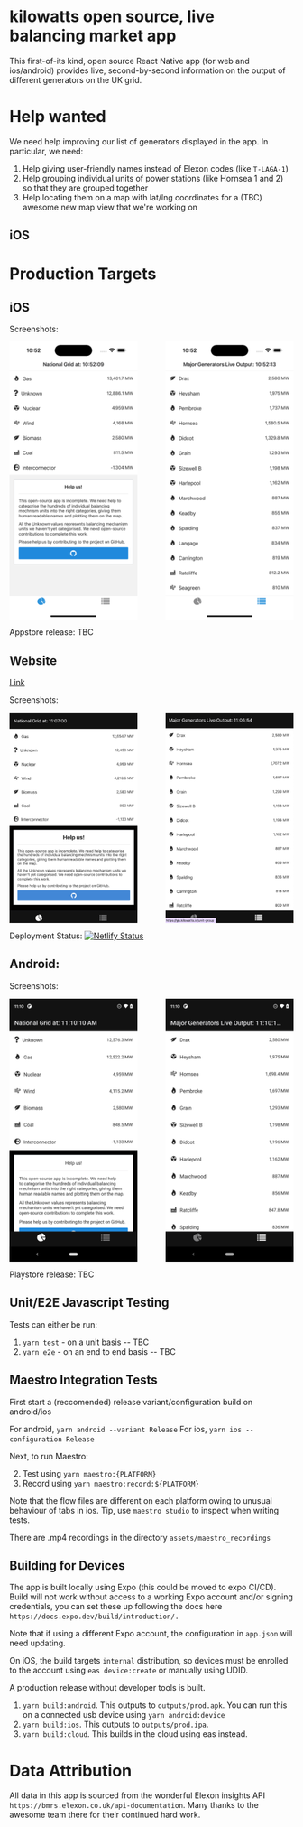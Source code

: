 # kilowatts open source, live balancing market app
This first-of-its kind, open source React Native app (for web and ios/android) provides live, second-by-second information on the output of different generators on the UK grid. 

# Help wanted

We need help improving our list of generators displayed in the app. In particular, we need:

1. Help giving user-friendly names instead of Elexon codes (like `T-LAGA-1`)
2. Help grouping individual units of power stations (like Hornsea 1 and 2) so that they are grouped together
3. Help locating them on a map with lat/lng coordinates for a (TBC) awesome new map view that we're working on


## iOS


# Production Targets


## iOS

Screenshots:

<div class="image-container" style="display: flex;">
    <img src="./assets/screenshots/ios/categories.png" alt="Image 1" style="width: 45%;">
    <div style='width: 10%'></div>
    <img src="./assets/screenshots/ios/list.png" alt="Image 2" style="width: 45%;">
</div>

Appstore release: TBC


## Website

[Link](https://gb.kilowatts.io)

Screenshots:

<div class="image-container" style="display: flex;">
    <img src="./assets/screenshots/web/categories.png" alt="Image 1" style="width: 45%;">
    <div style='width: 10%'></div>
    <img src="./assets/screenshots/web/list.png" alt="Image 2" style="width: 45%;">
</div>

Deployment Status: [![Netlify Status](https://api.netlify.com/api/v1/badges/afd64ebf-87f9-4810-bbd3-989aed2e4e06/deploy-status)](https://app.netlify.com/sites/kilowatts/deploys)


## Android:

Screenshots:

<div class="image-container" style="display: flex;">
    <img src="./assets/screenshots/android/categories.png" alt="Image 1" style="width: 45%;">
    <div style='width: 10%'></div>
    <img src="./assets/screenshots/android/list.png" alt="Image 2" style="width: 45%;">
</div>

Playstore release: TBC




## Unit/E2E Javascript Testing

Tests can either be run:

1. `yarn test` - on a unit basis -- TBC
2. `yarn e2e` - on an end to end basis -- TBC


## Maestro Integration Tests

First start a (reccomended) release variant/configuration build on android/ios

For android, `yarn android --variant Release`
For ios, `yarn ios --configuration Release`

Next, to run Maestro:

2. Test using `yarn maestro:{PLATFORM}`
3. Record using `yarn maestro:record:${PLATFORM}`

Note that the flow files are different on each platform owing to unusual behaviour of tabs in ios. Tip, use `maestro studio` to inspect when writing tests.

There are .mp4 recordings in the directory `assets/maestro_recordings`


## Building for Devices

The app is built locally using Expo (this could be moved to expo CI/CD). Build will not work without access to a working Expo account and/or signing credentials, you can set these up following the docs here `https://docs.expo.dev/build/introduction/.` 

Note that if using a different Expo account, the configuration in `app.json` will need updating.

On iOS, the build targets `internal` distribution, so devices must be enrolled to the account using `eas device:create` or manually using UDID.

A production release without developer tools is built.

1. `yarn build:android`. This outputs to `outputs/prod.apk`. You can run this on a connected usb device using `yarn android:device`
2. `yarn build:ios`. This outputs to `outputs/prod.ipa`.
3. `yarn build:cloud`. This builds in the cloud using eas instead.


# Data Attribution
All data in this app is sourced from the wonderful Elexon insights API `https://bmrs.elexon.co.uk/api-documentation`. Many thanks to the awesome team there for their continued hard work.
